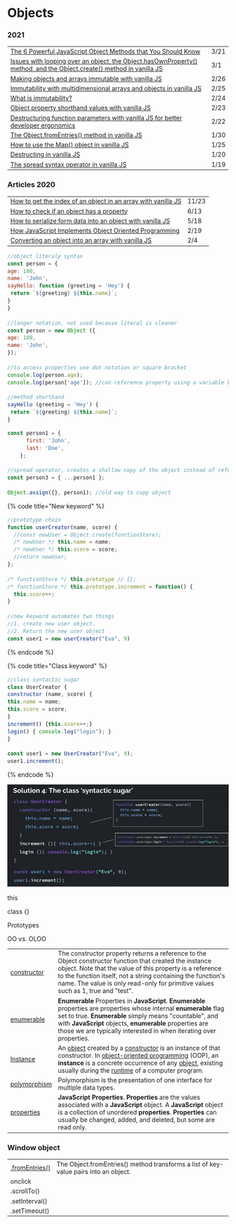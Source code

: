 # Objects

### 2021

|  |  |
| :--- | :--- |
| [The 6 Powerful JavaScript Object Methods that You Should Know](https://javascript.plainenglish.io/the-6-powerful-javascript-object-methods-that-you-should-know-b2a659ddf3b5) | 3/21 |
| [Issues with looping over an object, the Object.hasOwnProperty\(\) method, and the Object.create\(\) method in vanilla JS](https://gomakethings.com/issues-with-looping-over-an-object-the-object.hasownproperty-method-and-the-object.create-method-in-vanilla-js/) | 3/1 |
| [Making objects and arrays immutable with vanilla JS](https://gomakethings.com/making-objects-and-arrays-immutable-with-vanilla-js/) | 2/26 |
| [Immutability with multidimensional arrays and objects in vanilla JS](https://gomakethings.com/immutability-with-multidimensional-arrays-and-objects-in-vanilla-js/) | 2/25 |
| [What is immutability?](https://gomakethings.com/immutable-arrays-and-objects-in-vanilla-js/) | 2/24 |
| [Object property shorthand values with vanilla JS](https://gomakethings.com/object-property-shorthand-values-with-vanilla-js/) | 2/23 |
| [Destructuring function parameters with vanilla JS for better developer ergonomics](https://gomakethings.com/destructuring-function-parameters-with-vanilla-js-for-better-developer-ergonomics/) | 2/22 |
| [The Object.fromEntries\(\) method in vanilla JS](https://gomakethings.com/the-object.fromentries-method-in-vanilla-js/) | 1/30 |
| [How to use the Map\(\) object in vanilla JS](https://gomakethings.com/how-to-use-the-map-object-in-vanilla-js/) | 1/25 |
| [Destructing in vanilla JS](https://gomakethings.com/destructing-in-vanilla-js/) | 1/20 |
| [The spread syntax operator in vanilla JS](https://gomakethings.com/the-spread-syntax-operator-in-vanilla-js/) | 1/19 |

### Articles 2020

|  |  |
| :--- | :--- |
| [How to get the index of an object in an array with vanilla JS](https://gomakethings.com/how-to-get-the-index-of-an-object-in-an-array-with-vanilla-js/) | 11/23 |
| [How to check if an object has a property](https://gomakethings.com/how-to-check-if-an-object-has-a-property/?mc_cid=ef4f2f4240&mc_eid=[UNIQID]) | 6/13 |
| [How to serialize form data into an object with vanilla JS](https://gomakethings.com/how-to-serialize-form-data-into-an-object-with-vanilla-js/?mc_cid=9ab46505a4&mc_eid=[UNIQID]) | 5/18  |
| [How JavaScript Implements Object Oriented Programming](https://www.freecodecamp.org/news/how-javascript-implements-oop/) | 2/19 |
| [Converting an object into an array with vanilla JS](https://gomakethings.com/converting-an-object-into-an-array-with-vanilla-js/?mc_cid=88c72ee7ee&mc_eid=e9174ba77f) | 2/4 |

```javascript
//object literaly syntax
const person = {
age: 100,
name: 'John',
sayHello: function (greeting = 'Hey') {
 return `${greeting} ${this.name}`;
}
}

//longer notation, not used because literal is cleaner
const person = new Object ({
age: 100,
name: 'John',
});

//to access properties use dot notation or square bracket
console.log(person.age);
console.log(person['age']); //can reference property using a variable by removing ''

//method shorthand
sayHello (greeting = 'Hey') {
 return `${greeting} ${this.name}`;
}
```

```javascript
const person1 = {
      first: 'John',
      last: 'Doe',
    };

//spread operator, creates a shallow copy of the object instead of reference it
const person3 = { ...person1 };

Object.assign({}, person1); //old way to copy object
```

{% code title="New keyword" %}
```javascript
//prototype chain
function userCreator(name, score) {
  //const newUser = Object.create(functionStore);
  /* newUser */ this.name = name;
  /* newUser */ this.score = score;
  //return newUser;
};

/* functionStore */ this.prototype // {};
/* functionStore */ this.prototype.increment = function() {
  this.score++;
}

//new keyword automates two things
//1. create new user object. 
//2. Return the new user object
const user1 = new userCreator("Eva", 9)
```
{% endcode %}

{% code title="Class keyword" %}
```javascript
//class syntactic sugar
class UserCreator {
constructor (name, score) {
this.name = name;
this.score = score;
}
increment() {this.score++;}
login() { console.log("login"); }
}

const user1 = new UserCreator("Eva", 9);
user1.increment();
```
{% endcode %}

![](../.gitbook/assets/screen-shot-2020-07-02-at-1.49.47-pm.png)

this

class {}

Prototypes

OO vs. OLOO

|  |  |
| :--- | :--- |
| [constructor](https://developer.mozilla.org/en-US/docs/Web/JavaScript/Reference/Global_Objects/Object/constructor) | The constructor property returns a reference to the Object constructor function that created the instance object. Note that the value of this property is a reference to the function itself, not a string containing the function's name. The value is only read-only for primitive values such as 1, true and "test". |
| [enumerable](https://developer.mozilla.org/en-US/docs/Web/JavaScript/Enumerability_and_ownership_of_properties) | **Enumerable** Properties in **JavaScript**. **Enumerable** properties are properties whose internal **enumerable** flag set to true. **Enumerable** simply means "countable", and with **JavaScript** objects, **enumerable** properties are those we are typically interested in when iterating over properties. |
| [Instance](https://developer.mozilla.org/en-US/docs/Glossary/Instance) | An [object](https://developer.mozilla.org/en-US/docs/Glossary/object) created by a [constructor](https://developer.mozilla.org/en-US/docs/Glossary/constructor) is an instance of that constructor. In [object-oriented programming](https://en.wikipedia.org/wiki/Object-oriented_programming) \(OOP\), an **instance** is a concrete occurrence of any [object](https://en.wikipedia.org/wiki/Object_%28computer_science%29), existing usually during the [runtime](https://en.wikipedia.org/wiki/Run_time_%28program_lifecycle_phase%29) of a computer program. |
| [polymorphism](https://developer.mozilla.org/en-US/docs/Glossary/Polymorphism) | Polymorphism is the presentation of one interface for multiple data types. |
| [properties](https://developer.mozilla.org/en-US/docs/Web/JavaScript/Reference/Global_Objects/Object#Properties_of_the_Object_constructor) | **JavaScript Properties**. **Properties** are the values associated with a **JavaScript** object. A **JavaScript** object is a collection of unordered **properties**. **Properties** can usually be changed, added, and deleted, but some are read only. |

### Window object

|  |  |
| :--- | :--- |
| [.fromEntries\(\)](https://developer.mozilla.org/en-US/docs/Web/JavaScript/Reference/Global_Objects/Object/fromEntries) | The Object.fromEntries\(\) method transforms a list of key-value pairs into an object. |
| onclick |  |
| .scrollTo\(\) |  |
| .setInterval\(\) |  |
| .setTimeout\(\) |  |

